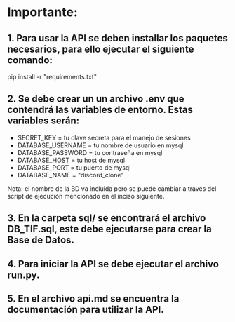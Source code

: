 # Importante:
## 1. Para usar la API se deben installar los paquetes necesarios, para ello ejecutar el siguiente comando:
pip install -r "requirements.txt"
## 2. Se debe crear un un archivo .env que contendrá las variables de entorno. Estas variables serán:
* SECRET_KEY = tu clave secreta para el manejo de sesiones
* DATABASE_USERNAME = tu nombre de usuario en mysql
* DATABASE_PASSWORD = tu contraseña en mysql
* DATABASE_HOST = tu host de mysql
* DATABASE_PORT = tu puerto de mysql
* DATABASE_NAME = "discord_clone"

Nota: el nombre de la BD va incluida pero se puede cambiar a través del script de ejecución mencionado en el inciso siguiente.

## 3. En la carpeta sql/ se encontrará el archivo DB_TIF.sql, este debe ejecutarse para crear la Base de Datos.

## 4. Para iniciar la API se debe ejecutar el archivo run.py.

## 5. En el archivo api.md se encuentra la documentación para utilizar la API.